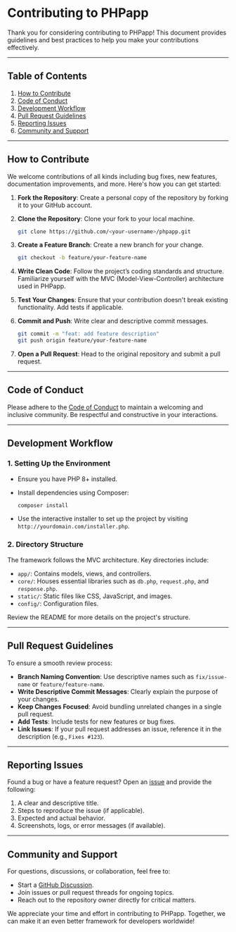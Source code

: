 # Contributing to PHPapp

Thank you for considering contributing to PHPapp! This document provides guidelines and best practices to help you make your contributions effectively.

---

## Table of Contents

1. [How to Contribute](#how-to-contribute)
2. [Code of Conduct](#code-of-conduct)
3. [Development Workflow](#development-workflow)
4. [Pull Request Guidelines](#pull-request-guidelines)
5. [Reporting Issues](#reporting-issues)
6. [Community and Support](#community-and-support)

---

## How to Contribute

We welcome contributions of all kinds including bug fixes, new features, documentation improvements, and more. Here's how you can get started:

1. **Fork the Repository**: Create a personal copy of the repository by forking it to your GitHub account.
2. **Clone the Repository**: Clone your fork to your local machine.

   ```bash
   git clone https://github.com/<your-username>/phpapp.git
   ```

3. **Create a Feature Branch**: Create a new branch for your change.

   ```bash
   git checkout -b feature/your-feature-name
   ```

4. **Write Clean Code**: Follow the project’s coding standards and structure. Familiarize yourself with the MVC (Model-View-Controller) architecture used in PHPapp.

5. **Test Your Changes**: Ensure that your contribution doesn't break existing functionality. Add tests if applicable.

6. **Commit and Push**: Write clear and descriptive commit messages.

   ```bash
   git commit -m "feat: add feature description"
   git push origin feature/your-feature-name
   ```

7. **Open a Pull Request**: Head to the original repository and submit a pull request.

---

## Code of Conduct

Please adhere to the [Code of Conduct](CODE_OF_CONDUCT.md) to maintain a welcoming and inclusive community. Be respectful and constructive in your interactions.

---

## Development Workflow

### 1. Setting Up the Environment

- Ensure you have PHP 8+ installed.
- Install dependencies using Composer:

  ```bash
  composer install
  ```

- Use the interactive installer to set up the project by visiting `http://yourdomain.com/installer.php`.

### 2. Directory Structure

The framework follows the MVC architecture. Key directories include:

- `app/`: Contains models, views, and controllers.
- `core/`: Houses essential libraries such as `db.php`, `request.php`, and `response.php`.
- `static/`: Static files like CSS, JavaScript, and images.
- `config/`: Configuration files.

Review the README for more details on the project's structure.

---

## Pull Request Guidelines

To ensure a smooth review process:

- **Branch Naming Convention**: Use descriptive names such as `fix/issue-name` or `feature/feature-name`.
- **Write Descriptive Commit Messages**: Clearly explain the purpose of your changes.
- **Keep Changes Focused**: Avoid bundling unrelated changes in a single pull request.
- **Add Tests**: Include tests for new features or bug fixes.
- **Link Issues**: If your pull request addresses an issue, reference it in the description (e.g., `Fixes #123`).

---

## Reporting Issues

Found a bug or have a feature request? Open an [issue](https://github.com/and-ri/phpapp/issues) and provide the following:

1. A clear and descriptive title.
2. Steps to reproduce the issue (if applicable).
3. Expected and actual behavior.
4. Screenshots, logs, or error messages (if available).

---

## Community and Support

For questions, discussions, or collaboration, feel free to:

- Start a [GitHub Discussion](https://github.com/and-ri/phpapp/discussions).
- Join issues or pull request threads for ongoing topics.
- Reach out to the repository owner directly for critical matters.

We appreciate your time and effort in contributing to PHPapp. Together, we can make it an even better framework for developers worldwide!